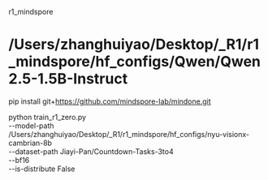 
r1_mindspore

# /Users/zhanghuiyao/Desktop/_R1/r1_mindspore/hf_configs/Qwen/Qwen2.5-1.5B-Instruct

pip install git+https://github.com/mindspore-lab/mindone.git

python train_r1_zero.py \
  --model-path /Users/zhanghuiyao/Desktop/_R1/r1_mindspore/hf_configs/nyu-visionx-cambrian-8b \
  --dataset-path Jiayi-Pan/Countdown-Tasks-3to4 \
  --bf16 \
  --is-distribute False
